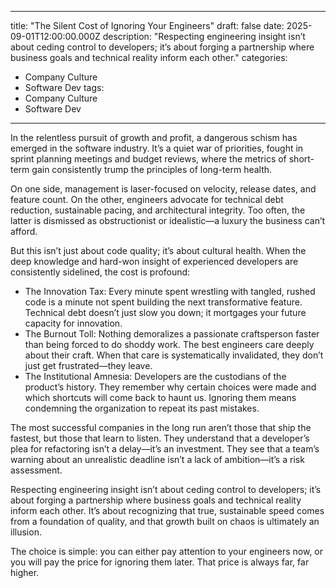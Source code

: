 
---
title: "The Silent Cost of Ignoring Your Engineers"
draft: false
date: 2025-09-01T12:00:00.000Z
description: "Respecting engineering insight isn’t about ceding control to developers; it’s about forging a partnership where business goals and technical reality inform each other."
categories:
  - Company Culture
  - Software Dev
tags:
  - Company Culture
  - Software Dev
---

In the relentless pursuit of growth and profit, a dangerous schism has emerged in the software industry. It’s a quiet war of priorities, fought in sprint planning meetings and budget reviews, where the metrics of short-term gain consistently trump the principles of long-term health.

On one side, management is laser-focused on velocity, release dates, and feature count. On the other, engineers advocate for technical debt reduction, sustainable pacing, and architectural integrity. Too often, the latter is dismissed as obstructionist or idealistic—a luxury the business can’t afford.

But this isn’t just about code quality; it’s about cultural health. When the deep knowledge and hard-won insight of experienced developers are consistently sidelined, the cost is profound:

- The Innovation Tax: Every minute spent wrestling with tangled, rushed code is a minute not spent building the next transformative feature. Technical debt doesn’t just slow you down; it mortgages your future capacity for innovation.
- The Burnout Toll: Nothing demoralizes a passionate craftsperson faster than being forced to do shoddy work. The best engineers care deeply about their craft. When that care is systematically invalidated, they don’t just get frustrated—they leave.
- The Institutional Amnesia: Developers are the custodians of the product’s history. They remember why certain choices were made and which shortcuts will come back to haunt us. Ignoring them means condemning the organization to repeat its past mistakes.

The most successful companies in the long run aren’t those that ship the fastest, but those that learn to listen. They understand that a developer’s plea for refactoring isn’t a delay—it’s an investment. They see that a team’s warning about an unrealistic deadline isn’t a lack of ambition—it’s a risk assessment.

Respecting engineering insight isn’t about ceding control to developers; it’s about forging a partnership where business goals and technical reality inform each other. It’s about recognizing that true, sustainable speed comes from a foundation of quality, and that growth built on chaos is ultimately an illusion.

The choice is simple: you can either pay attention to your engineers now, or you will pay the price for ignoring them later. That price is always far, far higher.
